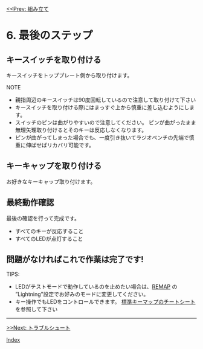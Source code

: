 [<<Prev: 組み立て](05_assembly.md)  

# 6. 最後のステップ

## キースイッチを取り付ける

キースイッチをトッププレート側から取り付けます。

NOTE
 - 親指周辺のキースイッチは90度回転しているので注意して取り付けて下さい
  - キースイッチを取り付ける際にはまっすぐ上から慎重に差し込むようにします。
  - スイッチのピンは曲がりやすいので注意してください。 ピンが曲がったまま無理矢理取り付けるとそのキーは反応しなくなります。
  - ピンが曲がってしまった場合でも、一度引き抜いてラジオペンチの先端で慎重に伸ばせばリカバリ可能です。

## キーキャップを取り付ける

お好きなキーキャップ取り付けます。


## 最終動作確認

最後の確認を行って完成です。
- すべてのキーが反応すること
- すべてのLEDが点灯すること




 ## 問題がなければこれで作業は完了です!


TIPS:
  - LEDがテストモードで動作しているのを止めたい場合は、[REMAP](https://remap-keys.app/configure) の ”Lightning"設定でお好みのモードに変更してください。
  - キー操作でもLEDをコントロールできます。 [標準キーマップのチートシート](img/keymap_cheatsheet_ergotonic_49.pdf)を参照して下さい

----
 [>>Next: トラブルシュート](07_troubleshoot.md)

[Index](index.md)
